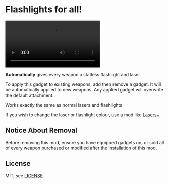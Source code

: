 # Flashlights for all!

![demo](img/demo.webm)

**Automatically** gives every weapon a statless flashlight and laser.

To apply this gadget to existing weapons, add then remove a gadget. It will be automatically applied to new weapons. Any applied gadget will overwrite the default attachment.

Works exactly the same as normal lasers and flashlights

If you wish to change the laser or flashlight colour, use a mod like [Lasers+](https://modworkshop.net/mod/20577).

## Notice About Removal

Before removing this mod, ensure you have equipped gadgets on, or sold all of every weapon purchased or modified after the installation of this mod.

## License
MIT, see [LICENSE](LICENSE)
